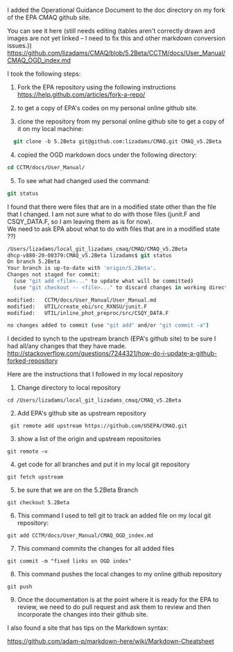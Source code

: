 I added the Operational Guidance Document to the doc directory on my fork of the EPA CMAQ github site.

You can see it here (still needs editing (tables aren't correctly drawn and images are not yet linked – I need to fix this and other markdown conversion issues.))
https://github.com/lizadams/CMAQ/blob/5.2Beta/CCTM/docs/User_Manual/CMAQ_OGD_index.md

I took the following steps:

1. Fork the EPA repository using the following instructions
 https://help.github.com/articles/fork-a-repo/

2. to get a copy of EPA's codes on my personal online github site.

3. clone the repository from my personal online github site to get a copy of it on my local machine:
```csh
  git clone -b 5.2Beta git@github.com:lizadams/CMAQ.git CMAQ_v5.2Beta
```

4. copied  the OGD markdown docs under the following directory:
```csh
cd CCTM/docs/User_Manual/
```

5. To see what had changed used the command:
```csh
git status
```

I found that there were files that are in a modified state other than the file that I changed.
I am not sure what to do with those files (junit.F and CSQY_DATA.F, so I am leaving them as is for now).  
We need to ask EPA about what to do with files that are in a modified state ??)
```csh
/Users/lizadams/local_git_lizadams_cmaq/CMAQ/CMAQ_v5.2Beta
dhcp-v880-20-00379:CMAQ_v5.2Beta lizadams$ git status
On branch 5.2Beta
Your branch is up-to-date with 'origin/5.2Beta'.
Changes not staged for commit:
  (use "git add <file>..." to update what will be committed)
  (use "git checkout -- <file>..." to discard changes in working directory)

modified:   CCTM/docs/User_Manual/User_Manual.md
modified:   UTIL/create_ebi/src_RXNSU/junit.F
modified:   UTIL/inline_phot_preproc/src/CSQY_DATA.F

no changes added to commit (use "git add" and/or "git commit -a")
```

I decided to synch to the upstream branch (EPA's github site) to be sure I had all/any changes that they have made.
http://stackoverflow.com/questions/7244321/how-do-i-update-a-github-forked-repository

Here are the instructions that I followed in my local repository

1. Change directory to local repository
~~~
cd /Users/lizadams/local_git_lizadams_cmaq/CMAQ_v5.2Beta
~~~
2. Add EPA's github site as upstream repository
~~~
 git remote add upstream https://github.com/USEPA/CMAQ.git
~~~
3. show a list of the origin and upstream repositories
~~~
git remote –v
~~~

4. get code for all branches and put it in my local git repository
~~~
git fetch upstream  
~~~
5. be sure that we are on the 5.2Beta Branch
~~~
git checkout 5.2Beta
~~~

6. This command I used to tell git to track an added file on my local git repository:
~~~
git add CCTM/docs/User_Manual/CMAQ_OGD_index.md
~~~
7. This command commits the changes for all added files
~~~
git commit -m "fixed links on OGD index"
~~~
8. This command pushes the local changes to my online github repository
~~~
git push
~~~
9. Once the documentation is at the point where it is ready for the EPA to review,
we need to do pull request and ask them to review and then incorporate the changes into their github site.

I also found a site that has tips on the Markdown syntax:

https://github.com/adam-p/markdown-here/wiki/Markdown-Cheatsheet
